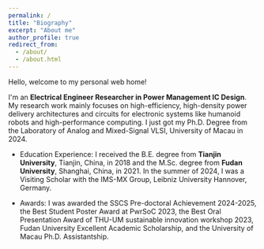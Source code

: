 ```yaml
---
permalink: /
title: "Biography"
excerpt: "About me"
author_profile: true
redirect_from: 
  - /about/
  - /about.html
---
```

Hello, welcome to my personal web home!

I'm an **Electrical Engineer Researcher in Power Management IC Design**. My research work mainly focuses on high-efficiency, high-density power delivery architectures and circuits for electronic systems like humanoid robots and high-performance computing. I just got my Ph.D. Degree from the Laboratory of Analog and Mixed-Signal VLSI, University of Macau in 2024. 

* Education Experience: I received the B.E. degree from **Tianjin University**, Tianjin, China, in 2018 and the M.Sc. degree from **Fudan University**, Shanghai, China, in 2021. In the summer of 2024, I was a Visiting Scholar with the IMS-MX Group, Leibniz University Hannover, Germany. 

* Awards: I was awarded the SSCS Pre-doctoral Achievement 2024-2025, the Best Student Poster Award at PwrSoC 2023, the Best Oral Presentation Award of THU-UM sustainable innovation workshop 2023, Fudan University Excellent Academic Scholarship, and the University of Macau Ph.D. Assistantship. 

